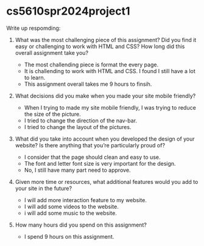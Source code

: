 # cs5610spr2024project1
Write up respomding:

1. What was the most challenging piece of this assignment?  Did you find it easy or challenging to work with HTML and CSS?  How long did this overall assignment take you?
    * The most challending piece is format the every page. 
    * It is challending to work with HTML and CSS. I found I still have a lot to learn.
    * This assignment overall takes me 9 hours to finsih.


2. What decisions did you make when you made your site mobile friendly?
    * When I trying to made my site mobile friendly, I was trying to reduce the size of the picture. 
    * I tried to change the direction of the nav-bar.
    * I tried to change the layout of the pictures.


3. What did you take into account when you developed the design of your website?  Is there anything that you’re particularly proud of?
    * I consider that the page should clean and easy to use.
    * The font and letter font size is very important for the design.
    * No, I still have many part need to approve. 


4. Given more time or resources, what additional features would you add to your site in the future? 
    * I will add more interaction feature to my website.
    * I will add some videos to the website. 
    * i will add some music to the website.


5. How many hours did you spend on this assignment?
    * I spend 9 hours on this assignment.




